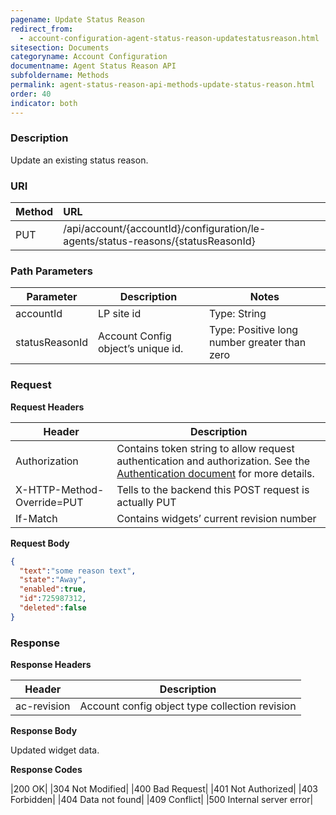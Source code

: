 ```yaml
---
pagename: Update Status Reason
redirect_from:
  - account-configuration-agent-status-reason-updatestatusreason.html
sitesection: Documents
categoryname: Account Configuration
documentname: Agent Status Reason API
subfoldername: Methods
permalink: agent-status-reason-api-methods-update-status-reason.html
order: 40
indicator: both
---
```



### Description

Update an existing status reason.

### URI

| Method | URL |
| :-------- | :------ |
| PUT | /api/account/{accountId}/configuration/le-agents/status-reasons/{statusReasonId} |


### Path Parameters

|Parameter | Description | Notes|
|--- | --- | ---|
|accountId | LP site id | Type: String|
|statusReasonId | Account Config object’s unique id. | Type: Positive long number greater than zero|

### Request

**Request Headers**

| Header | Description |
| --- | --- |
|Authorization |Contains token string to allow request authentication and authorization. See the [Authentication document](guides-authentication-introduction.html) for more details. |
|X-HTTP-Method-Override=PUT | Tells to the backend this POST request is actually PUT |
| If-Match | Contains widgets’ current revision number |

**Request Body**

```json
{
  "text":"some reason text",
  "state":"Away",
  "enabled":true,
  "id":725987312,
  "deleted":false
}
```

### Response

**Response Headers**

|Header | Description|
|--- | ---|
|ac-revision | Account config object type collection revision|

**Response Body**

Updated widget data.

**Response Codes**

|200 OK|
|304 Not Modified|
|400 Bad Request|
|401 Not Authorized|
|403 Forbidden|
|404 Data not found|
|409 Conflict|
|500 Internal server error|
